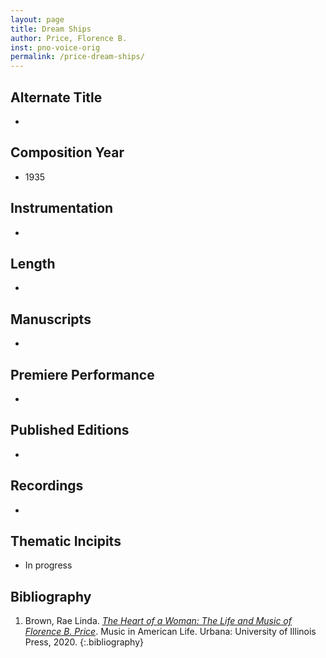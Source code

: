 ```yaml
---
layout: page
title: Dream Ships
author: Price, Florence B.
inst: pno-voice-orig
permalink: /price-dream-ships/
---
```


## Alternate Title
- 

## Composition Year
- 1935

## Instrumentation
- 

## Length
- 

## Manuscripts
- 

## Premiere Performance
- 

## Published Editions
- 

## Recordings
- 

## Thematic Incipits
- In progress

## Bibliography
1. Brown, Rae Linda. <a href="https://www.worldcat.org/title/1122800180" target="_blank">*The Heart of a Woman: The Life and Music of Florence B. Price*</a>. Music in American Life. Urbana: University of Illinois Press, 2020.
{:.bibliography}